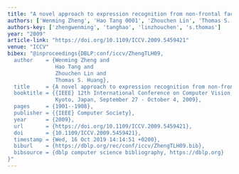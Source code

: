 ```yaml
---
title: "A novel approach to expression recognition from non-frontal face images"
authors: ['Wenming Zheng', 'Hao Tang 0001', 'Zhouchen Lin', 'Thomas S. Huang']
authors-key: ['zhengwenming', 'tanghao', 'linzhouchen', 's.thomas']
year: "2009"
article-link: "https://doi.org/10.1109/ICCV.2009.5459421"
venue: "ICCV"
bibex: "@inproceedings{DBLP:conf/iccv/ZhengTLH09,
  author    = {Wenming Zheng and
               Hao Tang and
               Zhouchen Lin and
               Thomas S. Huang},
  title     = {A novel approach to expression recognition from non-frontal face images},
  booktitle = {{IEEE} 12th International Conference on Computer Vision, {ICCV} 2009,
               Kyoto, Japan, September 27 - October 4, 2009},
  pages     = {1901--1908},
  publisher = {{IEEE} Computer Society},
  year      = {2009},
  url       = {https://doi.org/10.1109/ICCV.2009.5459421},
  doi       = {10.1109/ICCV.2009.5459421},
  timestamp = {Wed, 16 Oct 2019 14:14:51 +0200},
  biburl    = {https://dblp.org/rec/conf/iccv/ZhengTLH09.bib},
  bibsource = {dblp computer science bibliography, https://dblp.org}
}"
---
```

